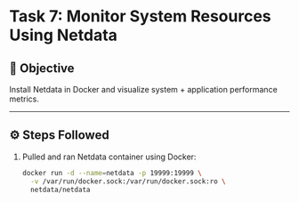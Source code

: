 # Task 7: Monitor System Resources Using Netdata

## 🎯 Objective
Install Netdata in Docker and visualize system + application performance metrics.

---

## ⚙️ Steps Followed
1. Pulled and ran Netdata container using Docker:
   ```bash
   docker run -d --name=netdata -p 19999:19999 \
     -v /var/run/docker.sock:/var/run/docker.sock:ro \
     netdata/netdata
